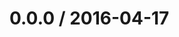 <!--remark setext-->

<!--lint disable no-multiple-toplevel-headings-->

0.0.0 / 2016-04-17
==================
